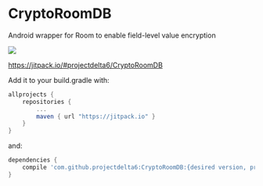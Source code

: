 # CryptoRoomDB

Android wrapper for Room to enable field-level value encryption

[![](https://jitpack.io/v/projectdelta6/CryptoRoomDB.svg)](https://jitpack.io/#projectdelta6/CryptoRoomDB)

https://jitpack.io/#projectdelta6/CryptoRoomDB

Add it to your build.gradle with:
```gradle
allprojects {
    repositories {
        ...
        maven { url "https://jitpack.io" }
    }
}
```
and:

```gradle
dependencies {
    compile 'com.github.projectdelta6:CryptoRoomDB:{desired version, preferably matching the Room version you are using}'
}
```